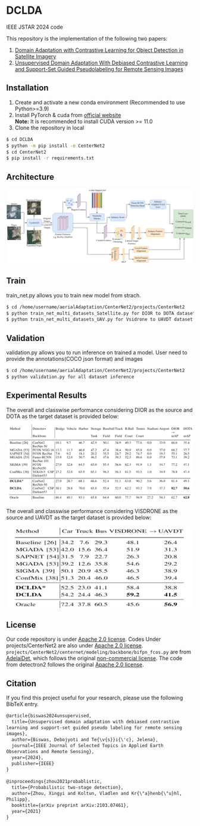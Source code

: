 # DCLDA
IEEE JSTAR 2024 code 

This repository is the implementation of the following two papers:

1. [Domain Adaptation with Contrastive Learning for Object Detection in Satellite Imagery](https://www.techrxiv.org/doi/full/10.36227/techrxiv.24745587.v1)
2. [Unsupervised Domain Adaptation With Debiased Contrastive Learning and Support-Set Guided Pseudolabeling for Remote Sensing Images](https://ieeexplore.ieee.org/abstract/document/10380690)

## Installation

1. Create and activate a new conda environment (Recommended to use Python>=3.9)
2. Install PyTorch & cuda from [official website](https://pytorch.org/get-started/locally/)<br />
**Note:** It is recommended to install CUDA version >= 11.0
3. Clone the repository in local
```bash
$ cd DCLDA
$ python -m pip install -e CenterNet2
$ cd CenterNet2
$ pip install -r requirements.txt
```

## Architecture

![alt text](model_arch.png)

## Train

train_net.py allows you to train new model from strach.
```bash
$ cd /home/username/aerialAdaptation/CenterNet2/projects/CenterNet2
$ python train_net_multi_datasets_Satellite.py for DIOR to DOTA dataset UDA training
$ python train_net_multi_datasets_UAV.py for Vsidrone to UAVDT dataset UDA training 
```

## Validation

validation.py allows you to run inference on trained a model. User need to provide the annotations(COCO json format) and images
```bash
$ cd /home/username/aerialAdaptation/CenterNet2/projects/CenterNet2
$ python validation.py for all dataset inference
```


## Experimental Results
The overall and classwise performance considering DIOR as the source and DOTA as the target dataset is provided below:

<div align="center">
<img src="DIOR2DOTA.png" alt="alt text">
</div>

The overall and classwise performance considering VISDRONE as the source and UAVDT as the target dataset is provided below:

<div align="center">
<img src="VISDRONE2UAVDT.png" alt="alt text">
</div>

## License

Our code repository is under [Apache 2.0 license](/LICENSE). Codes Under projects/CenterNet2 are also under [Apache 2.0 license](/LICENSE).
`projects/CenterNet2/centernet/modeling/backbone/bifpn_fcos.py` are from [AdelaiDet](https://github.com/aim-uofa/AdelaiDet), which follows the original [non-commercial license](https://github.com/aim-uofa/AdelaiDet/blob/master/LICENSE). The code from detectron2 follows the original [Apache 2.0 license](LICENSE).

## Citation

If you find this project useful for your research, please use the following BibTeX entry.

    @article{biswas2024unsupervised,
      title={Unsupervised domain adaptation with debiased contrastive learning and support-set guided pseudo labeling for remote sensing images},
      author={Biswas, Debojyoti and Te{\v{s}}i{\'c}, Jelena},
      journal={IEEE Journal of Selected Topics in Applied Earth Observations and Remote Sensing},
      year={2024},
      publisher={IEEE}
    }
    
    @inproceedings{zhou2021probablistic,
      title={Probabilistic two-stage detection},
      author={Zhou, Xingyi and Koltun, Vladlen and Kr{\"a}henb{\"u}hl, Philipp},
      booktitle={arXiv preprint arXiv:2103.07461},
      year={2021}
    }
